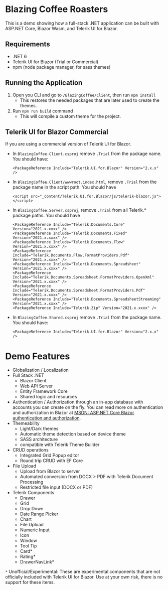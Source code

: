 # Blazing Coffee Roasters

This is a demo showing how a full-stack .NET application can be built with ASP.NET Core, Blazor Wasm, and Telerik UI for Blazor.

## Requirements

- .NET 6
- Telerik UI for Blazor (Trial or Commercial)
- npm (node package manager, for sass themes)

## Running the Application

1. Open you CLI and go to `/BlazingCoffee/Client`, then run `npm install`
    * This restores the needed packages that are later used to create the themes.
1. Run `npm run build` command
    * This will compile a custom theme for the project.

## Telerik UI for Blazor Commercial

If you are using a commercial version of Telerik UI for Blazor.

- In `BlazingCoffee.Client.csproj` remove `.Trial` from the package name. You should have:

    ```
    <PackageReference Include="Telerik.UI.for.Blazor" Version="2.x.x" />
    ```

- In `BlazingCoffee.Client/wwwroot.index.html`, remove `.Trial` from the package name in the script path. You should have

    ```
    <script src="_content/Telerik.UI.for.Blazor/js/telerik-blazor.js"></script>
    ```

- In `BlazingCoffee.Server.csproj`, remove `.Trial` from all Telerik.* package paths. You should have

    ```
    <PackageReference Include="Telerik.Documents.Core" Version="2021.x.xxxx" />
    <PackageReference Include="Telerik.Documents.Fixed" Version="2021.x.xxxx" />
    <PackageReference Include="Telerik.Documents.Flow" Version="2021.x.xxxx" />
    <PackageReference Include="Telerik.Documents.Flow.FormatProviders.Pdf" Version="2021.x.xxxx" />
    <PackageReference Include="Telerik.Documents.Spreadsheet" Version="2021.x.xxxx" />
    <PackageReference Include="Telerik.Documents.Spreadsheet.FormatProviders.OpenXml" Version="2021.x.xxxx" />
    <PackageReference Include="Telerik.Documents.Spreadsheet.FormatProviders.Pdf" Version="2021.x.xxxx" />
    <PackageReference Include="Telerik.Documents.SpreadsheetStreaming" Version="2021.x.xxxx" />
    <PackageReference Include="Telerik.Zip" Version="2021.x.xxxx" />
    ```

- In `BlazingCoffee.Shared.csproj` remove `.Trial` from the package name. You should have:

    ```
    <PackageReference Include="Telerik.UI.for.Blazor" Version="2.x.x" />
    ```



# Demo Features

- Globalization / Localization
- Full Stack .NET
    - Blazor Client
    - Web API Server
    - Entity Framework Core
    - Shared logic and resources
- Authentication / Authorization through an in-app database with accounts you can create on the fly. You can read more on authentication and authorization in Blazor at [MSDN: ASP.NET Core Blazor authentication and authorization](https://docs.microsoft.com/en-us/aspnet/core/blazor/security/?view=aspnetcore-5.0).
- Themeability 
    - Light/Dark themes
    - Automatic theme detection based on device theme
    - SASS architecture
    - compatible with Telerik Theme Builder
- CRUD operations
    - Integrated Grid Popup editor
    - Round trip CRUD with EF Core
- File Upload
    - Upload from Blazor to server
    - Automated conversion from DOCX > PDF with Telerik Document Processing
    - Restricted file input (DOCX or PDF)
- Telerik Components
    - Drawer
    - Grid
    - Drop Down
    - Date Range Picker
    - Chart
    - File Upload
    - Numeric Input
    - Icon
    - Window
    - Tool Tip
    - Card*
    - Rating*
    - DrawerNavLink*

`*` Unofficial/Experimental: These are experimental components that are not officially included with Telerik UI for Blazor. Use at your own risk, there is no support for these items.
